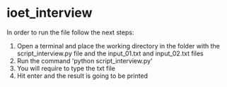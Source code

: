 # ioet_interview

In order to run the file follow the next steps:

1. Open a terminal and place the working directory in the folder with the script_interview.py file and the input_01.txt and input_02.txt files
2. Run the command 'python script_interview.py'
3. You will require to type the txt file
4. Hit enter and the result is going to be printed

